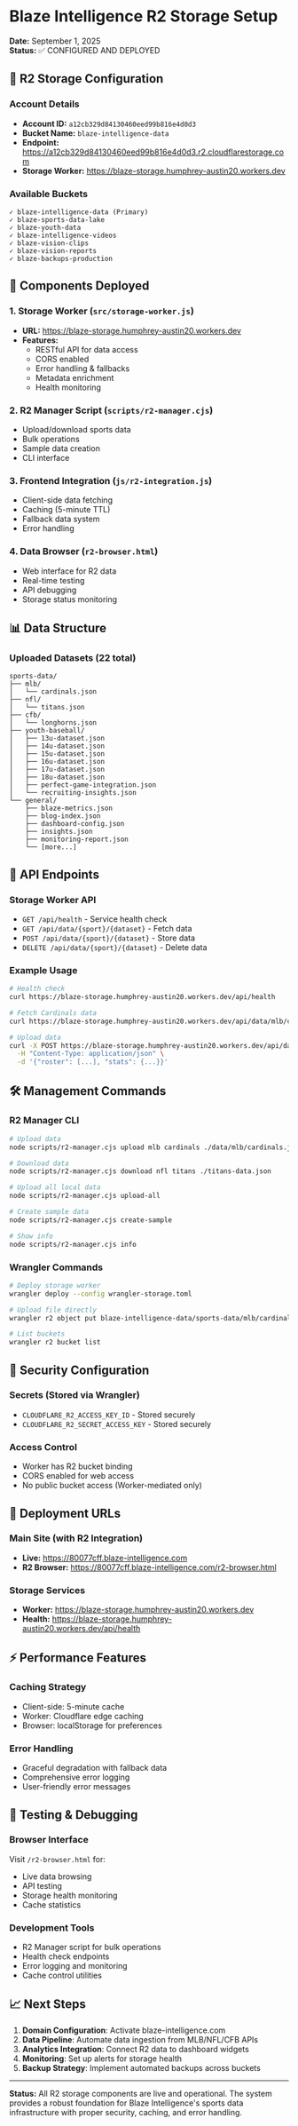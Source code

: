 # Blaze Intelligence R2 Storage Setup

**Date:** September 1, 2025  
**Status:** ✅ CONFIGURED AND DEPLOYED

## 🏪 R2 Storage Configuration

### Account Details
- **Account ID:** `a12cb329d84130460eed99b816e4d0d3`
- **Bucket Name:** `blaze-intelligence-data`
- **Endpoint:** https://a12cb329d84130460eed99b816e4d0d3.r2.cloudflarestorage.com
- **Storage Worker:** https://blaze-storage.humphrey-austin20.workers.dev

### Available Buckets
```
✓ blaze-intelligence-data (Primary)
✓ blaze-sports-data-lake
✓ blaze-youth-data
✓ blaze-intelligence-videos
✓ blaze-vision-clips
✓ blaze-vision-reports
✓ blaze-backups-production
```

## 🔧 Components Deployed

### 1. Storage Worker (`src/storage-worker.js`)
- **URL:** https://blaze-storage.humphrey-austin20.workers.dev
- **Features:**
  - RESTful API for data access
  - CORS enabled
  - Error handling & fallbacks
  - Metadata enrichment
  - Health monitoring

### 2. R2 Manager Script (`scripts/r2-manager.cjs`)
- Upload/download sports data
- Bulk operations
- Sample data creation
- CLI interface

### 3. Frontend Integration (`js/r2-integration.js`)
- Client-side data fetching
- Caching (5-minute TTL)
- Fallback data system
- Error handling

### 4. Data Browser (`r2-browser.html`)
- Web interface for R2 data
- Real-time testing
- API debugging
- Storage status monitoring

## 📊 Data Structure

### Uploaded Datasets (22 total)
```
sports-data/
├── mlb/
│   └── cardinals.json
├── nfl/
│   └── titans.json  
├── cfb/
│   └── longhorns.json
├── youth-baseball/
│   ├── 13u-dataset.json
│   ├── 14u-dataset.json
│   ├── 15u-dataset.json
│   ├── 16u-dataset.json
│   ├── 17u-dataset.json
│   ├── 18u-dataset.json
│   ├── perfect-game-integration.json
│   └── recruiting-insights.json
└── general/
    ├── blaze-metrics.json
    ├── blog-index.json
    ├── dashboard-config.json
    ├── insights.json
    ├── monitoring-report.json
    └── [more...]
```

## 🔌 API Endpoints

### Storage Worker API
- `GET /api/health` - Service health check
- `GET /api/data/{sport}/{dataset}` - Fetch data
- `POST /api/data/{sport}/{dataset}` - Store data  
- `DELETE /api/data/{sport}/{dataset}` - Delete data

### Example Usage
```bash
# Health check
curl https://blaze-storage.humphrey-austin20.workers.dev/api/health

# Fetch Cardinals data
curl https://blaze-storage.humphrey-austin20.workers.dev/api/data/mlb/cardinals

# Upload data
curl -X POST https://blaze-storage.humphrey-austin20.workers.dev/api/data/mlb/cardinals \
  -H "Content-Type: application/json" \
  -d '{"roster": [...], "stats": {...}}'
```

## 🛠️ Management Commands

### R2 Manager CLI
```bash
# Upload data
node scripts/r2-manager.cjs upload mlb cardinals ./data/mlb/cardinals.json

# Download data  
node scripts/r2-manager.cjs download nfl titans ./titans-data.json

# Upload all local data
node scripts/r2-manager.cjs upload-all

# Create sample data
node scripts/r2-manager.cjs create-sample

# Show info
node scripts/r2-manager.cjs info
```

### Wrangler Commands
```bash
# Deploy storage worker
wrangler deploy --config wrangler-storage.toml

# Upload file directly
wrangler r2 object put blaze-intelligence-data/sports-data/mlb/cardinals.json --file="./data.json"

# List buckets
wrangler r2 bucket list
```

## 🔐 Security Configuration

### Secrets (Stored via Wrangler)
- `CLOUDFLARE_R2_ACCESS_KEY_ID` - Stored securely
- `CLOUDFLARE_R2_SECRET_ACCESS_KEY` - Stored securely

### Access Control
- Worker has R2 bucket binding
- CORS enabled for web access
- No public bucket access (Worker-mediated only)

## 🚀 Deployment URLs

### Main Site (with R2 Integration)
- **Live:** https://80077cff.blaze-intelligence.com
- **R2 Browser:** https://80077cff.blaze-intelligence.com/r2-browser.html

### Storage Services  
- **Worker:** https://blaze-storage.humphrey-austin20.workers.dev
- **Health:** https://blaze-storage.humphrey-austin20.workers.dev/api/health

## ⚡ Performance Features

### Caching Strategy
- Client-side: 5-minute cache
- Worker: Cloudflare edge caching
- Browser: localStorage for preferences

### Error Handling
- Graceful degradation with fallback data
- Comprehensive error logging
- User-friendly error messages

## 🧪 Testing & Debugging

### Browser Interface
Visit `/r2-browser.html` for:
- Live data browsing
- API testing
- Storage health monitoring
- Cache statistics

### Development Tools
- R2 Manager script for bulk operations
- Health check endpoints
- Error logging and monitoring
- Cache control utilities

## 📈 Next Steps

1. **Domain Configuration**: Activate blaze-intelligence.com
2. **Data Pipeline**: Automate data ingestion from MLB/NFL/CFB APIs
3. **Analytics Integration**: Connect R2 data to dashboard widgets  
4. **Monitoring**: Set up alerts for storage health
5. **Backup Strategy**: Implement automated backups across buckets

---

**Status:** All R2 storage components are live and operational. The system provides a robust foundation for Blaze Intelligence's sports data infrastructure with proper security, caching, and error handling.